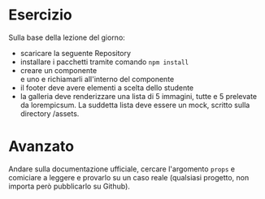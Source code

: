 # Esercizio
Sulla base della lezione del giorno:
- scaricare la seguente Repository
- installare i pacchetti tramite comando `npm install`
- creare un componente <Footer /> e uno <Gallery /> e richiamarli all'interno del componente <App />
- il footer deve avere elementi a scelta dello studente
- la galleria deve renderizzare una lista di 5 immagini, tutte e 5 prelevate da lorempicsum. La suddetta lista deve essere un mock, scritto sulla directory /assets.

# Avanzato
Andare sulla documentazione ufficiale, cercare l'argomento `props` e comiciare a leggere e provarlo su un caso reale (qualsiasi progetto, non importa però pubblicarlo su Github).